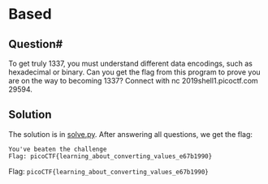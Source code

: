 # Based

## Question#
To get truly 1337, you must understand different data encodings, such as hexadecimal or binary. Can you get the flag from this program to prove you are on the way to becoming 1337? Connect with nc 2019shell1.picoctf.com 29594.

## Solution
The solution is in [solve.py](solve.py). After answering all questions, we get the flag:
```
You've beaten the challenge
Flag: picoCTF{learning_about_converting_values_e67b1990}
```

Flag: `picoCTF{learning_about_converting_values_e67b1990}`